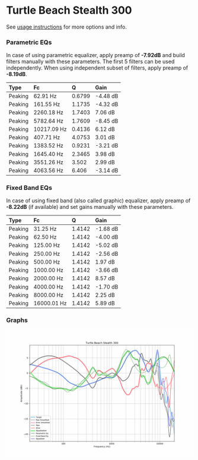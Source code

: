 # Turtle Beach Stealth 300
See [usage instructions](https://github.com/jaakkopasanen/AutoEq#usage) for more options and info.

### Parametric EQs
In case of using parametric equalizer, apply preamp of **-7.92dB** and build filters manually
with these parameters. The first 5 filters can be used independently.
When using independent subset of filters, apply preamp of **-8.19dB**.

| Type    | Fc          |      Q | Gain     |
|:--------|:------------|:-------|:---------|
| Peaking | 62.91 Hz    | 0.6799 | -4.48 dB |
| Peaking | 161.55 Hz   | 1.1735 | -4.32 dB |
| Peaking | 2260.18 Hz  | 1.7403 | 7.06 dB  |
| Peaking | 5782.64 Hz  | 1.7609 | -8.45 dB |
| Peaking | 10217.09 Hz | 0.4136 | 6.12 dB  |
| Peaking | 407.71 Hz   | 4.0753 | 3.01 dB  |
| Peaking | 1383.52 Hz  | 0.9231 | -3.21 dB |
| Peaking | 1645.40 Hz  | 2.3465 | 3.98 dB  |
| Peaking | 3551.26 Hz  | 3.502  | 2.99 dB  |
| Peaking | 4063.56 Hz  | 6.406  | -3.14 dB |

### Fixed Band EQs
In case of using fixed band (also called graphic) equalizer, apply preamp of **-8.22dB**
(if available) and set gains manually with these parameters.

| Type    | Fc          |      Q | Gain     |
|:--------|:------------|:-------|:---------|
| Peaking | 31.25 Hz    | 1.4142 | -1.68 dB |
| Peaking | 62.50 Hz    | 1.4142 | -4.00 dB |
| Peaking | 125.00 Hz   | 1.4142 | -5.02 dB |
| Peaking | 250.00 Hz   | 1.4142 | -2.56 dB |
| Peaking | 500.00 Hz   | 1.4142 | 1.97 dB  |
| Peaking | 1000.00 Hz  | 1.4142 | -3.66 dB |
| Peaking | 2000.00 Hz  | 1.4142 | 8.57 dB  |
| Peaking | 4000.00 Hz  | 1.4142 | -1.70 dB |
| Peaking | 8000.00 Hz  | 1.4142 | 2.25 dB  |
| Peaking | 16000.01 Hz | 1.4142 | 5.89 dB  |

### Graphs
![](./Turtle%20Beach%20Stealth%20300.png)